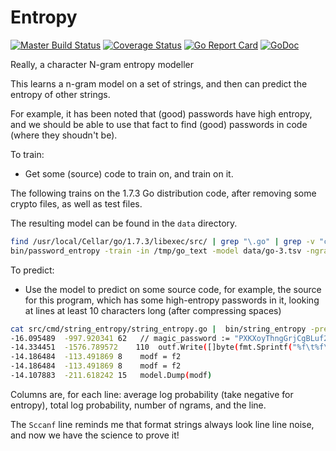 # Entropy

[![Master Build Status](https://secure.travis-ci.org/willf/entropy.png?branch=master)](https://travis-ci.org/willf/entropy?branch=master)
[![Coverage Status](https://coveralls.io/repos/github/willf/entropy/badge.svg?branch=master)](https://coveralls.io/github/willf/entropy?branch=master)
[![Go Report Card](https://goreportcard.com/badge/github.com/willf/entropy)](https://goreportcard.com/report/github.com/willf/entropy)
[![GoDoc](https://godoc.org/github.com/willf/entropy?status.svg)](http://godoc.org/github.com/willf/entropy)

Really, a character N-gram entropy modeller

This learns a n-gram model on a set of strings, and then can predict
the entropy of other strings.

For example, it has been noted that (good) passwords have high entropy,
and we should be able to use that fact to find (good) passwords in code (where they shoudn't be).

To train:

-  Get some (source) code to train on, and train on it.

The following trains on the 1.7.3 Go distribution code, after removing some crypto files, as well as test files.

The resulting model can be found in the `data` directory.

```bash
find /usr/local/Cellar/go/1.7.3/libexec/src/ | grep "\.go" | grep -v "crypto" | grep -v "_test" | xargs cat > /tmp/go_text
bin/password_entropy -train -in /tmp/go_text -model data/go-3.tsv -ngram_size 3
```

To predict:

- Use the model to predict on some source code, for example,
the source for this program, which has some high-entropy
passwords in it, looking at lines at least 10 characters long (after compressing spaces)

```bash
cat src/cmd/string_entropy/string_entropy.go |  bin/string_entropy -predict -model data/go-3.tsv -min 10  | sort -g | head -5
-16.095489	-997.920341	62	 // magic_password := "PXKXoyThngGrjCgBLuf2ivrpFFNKA9UgBHrxpLaW"
-14.334451	-1576.789572	110	 outf.Write([]byte(fmt.Sprintf("%f\t%f\t%v\t%s\n", p.LogProbAverage, p.LogProbTotal, p.NumberOfNGrams, p.Text)))
-14.186484	-113.491869	8	 modf = f2
-14.186484	-113.491869	8	 modf = f2
-14.107883	-211.618242	15	 model.Dump(modf)
```

Columns are, for each line: average log probability (take negative for entropy), total
log probability, number of ngrams, and the line.

The `Sccanf` line reminds me that format strings always look line line noise, and now we have the science to prove it!
